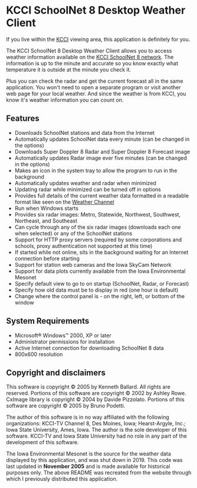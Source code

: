 # KCCI SchoolNet 8 Desktop Weather Client

If you live within the [KCCI](https://kcci.com) viewing area, this application is definitely for you.

The KCCI SchoolNet 8 Desktop Weather Client allows you to access weather information available on the [KCCI SchoolNet 8 network](https://www.schoolnet8.com). The information is up to the minute and accurate so you know exactly what temperature it is outside at the minute you check it.

Plus you can check the radar and get the current forecast all in the same application. You won't need to open a separate program or visit another web page for your local weather. And since the weather is from KCCI, you know it's weather information you can count on.

## Features

-   Downloads SchoolNet stations and data from the Internet
-   Automatically updates SchoolNet data every minute (can be changed in the options)
-   Downloads Super Doppler 8 Radar and Super Doppler 8 Forecast image
-   Automatically updates Radar image ever five minutes (can be changed in the options)
-   Makes an icon in the system tray to allow the program to run in the background
-   Automatically updates weather and radar when minimized
-   Updating radar while minimized can be turned off in options
-   Provides full details of the current weather data formatted in a readable format like seen on the  [Weather Channel](https://www.weather.com/)
-   Run when Windows starts
-   Provides six radar images: Metro, Statewide, Northwest, Southwest, Northeast, and Southeast
-   Can cycle through any of the six radar images (downloads each one when selected) or any of the SchoolNet stations
-   Support for HTTP proxy servers (required by some corporations and schools, proxy authentication not supported at this time)
-   If started while not online, sits in the background waiting for an Internet connection before starting
-   Support for station web cameras and the Iowa SkyCam Network
-   Support for data plots currently available from the Iowa Environmental Mesonet
-   Specify default view to go to on startup (SchoolNet, Radar, or Forecast)
-   Specify how old data must be to display in red (one hour is default)
-   Change where the control panel is - on the right, left, or bottom of the window

## System Requirements

-   Microsoft® Windows™ 2000, XP or later
-   Administrator permissions for installation
-   Active Internet connection for downloading SchoolNet 8 data
-   800x600 resolution

## Copyright and disclaimers

This software is copyright &copy; 2005 by Kenneth Ballard. All rights are reserved. Portions of this software are copyright &copy; 2002 by Ashley Rowe. CxImage library is copyright &copy; 2004 by Davide Pizzolato.  Portions of this software are copyright &copy; 2005 by Bruno Podetti.

The author of this software is in no way affiliated with the following organizations: KCCI-TV Channel 8, Des Moines, Iowa; Hearst-Argyle, Inc.; Iowa State University, Ames, Iowa. The author is the sole developer of this software. KCCI-TV and Iowa State University had no role in any part of the development of this software.

The Iowa Environmental Mesonet is the source for the weather data displayed by this application, and was shut down in 2019. This code was last updated in **November 2005** and is made available for historical purposes only. The above README was recreated from the website through which I previously distributed this application.